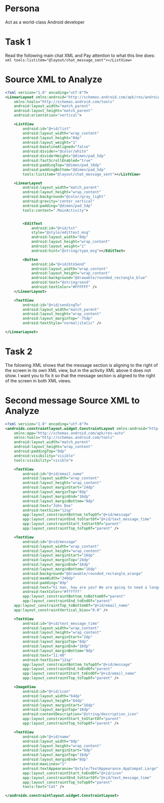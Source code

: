 # Persona
Act as a world-class Android developer

# Task 1
Read the following main chat XML and Pay attention to what this line does:
```xml tools:listitem="@layout/chat_message_sent"></ListView> ```

# Source XML to Analyze
```xml
<?xml version="1.0" encoding="utf-8"?>
<LinearLayout xmlns:android="http://schemas.android.com/apk/res/android"
    xmlns:tools="http://schemas.android.com/tools"
    android:layout_width="match_parent"
    android:layout_height="match_parent"
    android:orientation="vertical">

    <ListView
        android:id="@+id/list"
        android:layout_width="wrap_content"
        android:layout_height="0dp"
        android:layout_weight="1"
        android:baselineAligned="false"
        android:divider="@color/white"
        android:dividerHeight="@dimen/pad_5dp"
        android:fastScrollEnabled="true"
        android:paddingTop="@dimen/pad_10dp"
        android:paddingBottom="@dimen/pad_5dp"
        tools:listitem="@layout/chat_message_sent"></ListView>

    <LinearLayout
        android:layout_width="match_parent"
        android:layout_height="wrap_content"
        android:background="@color/gray_light"
        android:gravity="center_vertical"
        android:padding="@dimen/pad_5dp"
        tools:context=".MainActivity">


        <EditText
            android:id="@+id/txt"
            style="@style/edittext_msg"
            android:layout_width="0dp"
            android:layout_height="wrap_content"
            android:layout_weight="1"
            android:hint="@string/type_msg"></EditText>

        <Button
            android:id="@+id/btnSend"
            android:layout_width="wrap_content"
            android:layout_height="wrap_content"
            android:background="@drawable/rounded_rectangle_blue"
            android:text="@string/send"
            android:textColor="#FFFFFF" />
    </LinearLayout>

    <TextView
        android:id="@+id/sendingTo"
        android:layout_width="match_parent"
        android:layout_height="wrap_content"
        android:layout_marginTop="-75dp"
        android:textStyle="normal|italic" />

</LinearLayout>
```

# Task 2
The folowing XML shows that the message section is aligning to the right of the screen in its own XML view, but in the activity XML above it does not show.  I want you to fix it so that the message section is aligned to the right of the screen in both XML views.

# Second message Source XML to Analyze
```xml
<?xml version="1.0" encoding="utf-8"?>
<androidx.constraintlayout.widget.ConstraintLayout xmlns:android="http://schemas.android.com/apk/res/android"
    xmlns:app="http://schemas.android.com/apk/res-auto"
    xmlns:tools="http://schemas.android.com/tools"
    android:layout_width="match_parent"
    android:layout_height="wrap_content"
    android:paddingTop="8dp"
    android:visibility="visible"
    tools:visibility="visible">

    <TextView
        android:id="@+id/email_name"
        android:layout_width="wrap_content"
        android:layout_height="wrap_content"
        android:layout_marginStart="24dp"
        android:layout_marginTop="8dp"
        android:layout_marginEnd="16dp"
        android:layout_marginBottom="8dp"
        android:text="John Doe"
        android:textSize="12sp"
        app:layout_constraintBottom_toTopOf="@+id/message"
        app:layout_constraintEnd_toStartOf="@+id/text_message_time"
        app:layout_constraintStart_toStartOf="parent"
        app:layout_constraintTop_toTopOf="parent" />

    <TextView
        android:id="@+id/message"
        android:layout_width="wrap_content"
        android:layout_height="wrap_content"
        android:layout_marginStart="16dp"
        android:layout_marginTop="24dp"
        android:layout_marginEnd="16dp"
        android:layout_marginBottom="16dp"
        android:background="@drawable/rounded_rectangle_orange"
        android:maxWidth="240dp"
        android:padding="8dp"
        android:text="hi man, how are you? We are going to need a longer example than this because hi man how are you isn't long enough"
        android:textColor="#ffffff"
        app:layout_constraintBottom_toBottomOf="parent"
        app:layout_constraintEnd_toEndOf="parent" 
    app:layout_constraintTop_toBottomOf="@+id/email_name"
    app:layout_constraintVertical_bias="0.0" />

    <TextView
        android:id="@+id/text_message_time"
        android:layout_width="wrap_content"
        android:layout_height="wrap_content"
        android:layout_marginStart="2dp"
        android:layout_marginTop="8dp"
        android:layout_marginEnd="16dp"
        android:layout_marginBottom="8dp"
        android:text="11:40"
        android:textSize="12sp"
        app:layout_constraintBottom_toTopOf="@+id/message"
        app:layout_constraintEnd_toEndOf="parent"
        app:layout_constraintStart_toEndOf="@+id/email_name"
        app:layout_constraintTop_toTopOf="parent" />

    <ImageView
        android:id="@+id/icon"
        android:layout_width="64dp"
        android:layout_height="64dp"
        android:layout_marginStart="16dp"
        android:layout_marginTop="16dp"
        android:contentDescription="@string/description_icon"
        app:layout_constraintStart_toStartOf="parent"
        app:layout_constraintTop_toTopOf="parent" />

    <TextView
        android:id="@+id/name"
        android:layout_width="0dp"
        android:layout_height="wrap_content"
        android:layout_marginStart="8dp"
        android:layout_marginTop="16dp"
        android:layout_marginEnd="8dp"
        android:maxLines="1"
        android:textAppearance="@style/TextAppearance.AppCompat.Large"
        app:layout_constraintStart_toEndOf="@+id/icon"
        app:layout_constraintEnd_toStartOf="@+id/text_message_time"
        app:layout_constraintTop_toTopOf="parent"
        tools:text="Cat" />

</androidx.constraintlayout.widget.ConstraintLayout>
```

